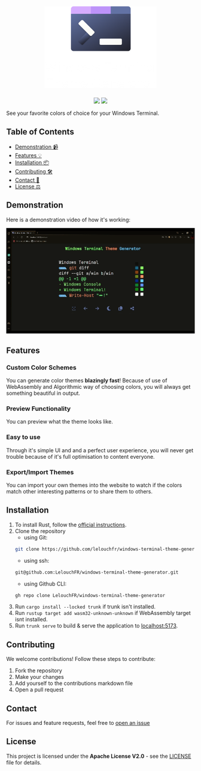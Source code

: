 <h1 align="center"><img src="./docs/logo.png" alt="windows-terminal-theme-generator logo" width="300px" /></h1>

<p align="center"><img src="https://img.shields.io/badge/license-Apache_2.0-blue" /> <img src="https://img.shields.io/badge/website-online-green" /></p>

See your favorite colors of choice for your Windows Terminal.

## Table of Contents
- [Demonstration 📹](#demonstration)
- [Features 💡](#features)
- [Installation 📦](#installation)
- [Contributing 🛠](#contributing)
- [Contact 📧](#contact)
- [License ⚖](#license)

## Demonstration

Here is a demonstration video of how it's working:

![Demonstration Gif](./docs/demonstration.gif)

## Features

### Custom Color Schemes

You can generate color themes **blazingly fast**! Because of use of WebAssembly and Algorithmic way of choosing colors, you will always get something beautiful in output.

### Preview Functionality

You can preview what the theme looks like.

### Easy to use

Through it's simple UI and and a perfect user experience, you will never get trouble because of it's full optimisation to content everyone.

### Export/Import Themes

You can import your own themes into the website to watch if the colors match other interesting patterns or to share them to others.

## Installation

1. To install Rust, follow the [official instructions](https://www.rust-lang.org/tools/install).
2. Clone the repository
    - using Git:
    ```bash
    git clone https://github.com/lelouchfr/windows-terminal-theme-generator.git
    ```
    - using ssh:
    ```bash
    git@github.com:LelouchFR/windows-terminal-theme-generator.git
    ```
    - using Github CLI:
    ```bash
    gh repo clone LelouchFR/windows-terminal-theme-generator
    ```
3. Run `cargo install --locked trunk` if trunk isn't installed.
4. Run `rustup target add wasm32-unknown-unknown` if WebAssembly target isnt installed.
5. Run `trunk serve` to build & serve the application to [localhost:5173](http://127.0.0.1:5173/).

## Contributing

We welcome contributions! Follow these steps to contribute:

1. Fork the repository
2. Make your changes
3. Add yourself to the contributions markdown file
4. Open a pull request

## Contact

For issues and feature requests, feel free to [open an issue](./issues)

## License

This project is licensed under the **Apache License V2.0** - see the [LICENSE](LICENSE) file for details.
